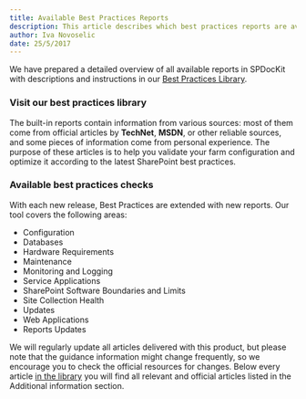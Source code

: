 ```yaml
---
title: Available Best Practices Reports
description: This article describes which best practices reports are available in SPDocKit and can help you keep your SharePoint farm healthy.
author: Iva Novoselic
date: 25/5/2017  
---
```

We have prepared a detailed overview of all available reports in SPDocKit with descriptions and instructions in our [Best Practices Library](https://docs.syskit.com/bp/).

### Visit our best practices library
The built-in reports contain information from various sources: most of them come from official articles by __TechNet__, __MSDN__, or other reliable sources, and some pieces of information come from personal experience. The purpose of these articles is to help you validate your farm configuration and optimize it according to the latest SharePoint best practices.

### Available best practices checks
With each new release, Best Practices are extended with new reports. Our tool covers the following areas:
* Configuration
* Databases
* Hardware Requirements
* Maintenance
* Monitoring and Logging
* Service Applications
* SharePoint Software Boundaries and Limits
* Site Collection Health
* Updates
* Web Applications
* Reports Updates

We will regularly update all articles delivered with this product, but please note that the guidance information might change frequently, so we encourage you to check the official resources for changes. Below every article [in the library](https://docs.syskit.com/bp/) you will find all relevant and official articles listed in the Additional information section.